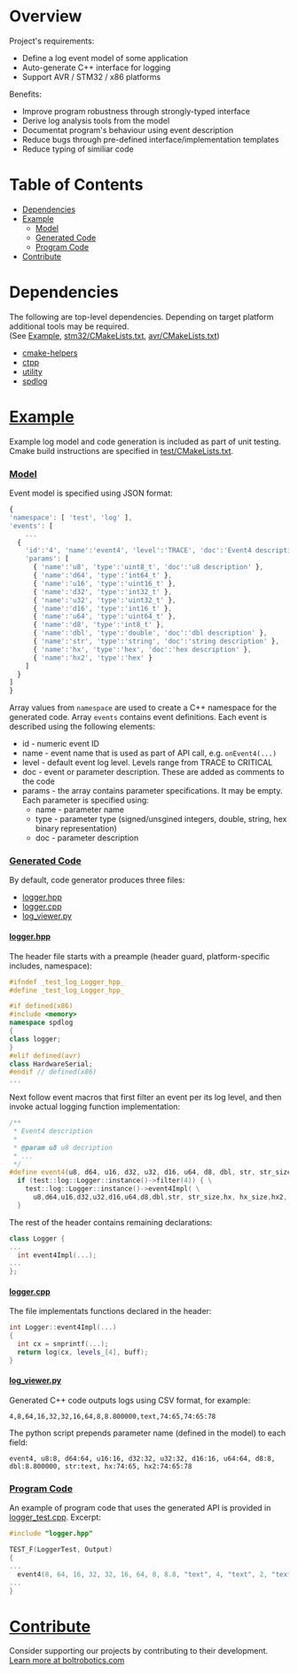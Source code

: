 # Overview

Project's requirements:

* Define a log event model of some application
* Auto-generate C++ interface for logging
* Support AVR / STM32 / x86 platforms

Benefits:

* Improve program robustness through strongly-typed interface
* Derive log analysis tools from the model
* Documentat program's behaviour using event description
* Reduce bugs through pre-defined interface/implementation templates
* Reduce typing of similiar code

# Table of Contents

* [Dependencies](#Dependencies)
* [Example](#Example)
  * [Model](#Model)
  * [Generated Code](#Generated_Code)
  * [Program Code](#Program_Code)
* [Contribute](#Contribute)

# <a name="Dependencies">Dependencies</a>

The following are top-level dependencies. Depending on target platform additional tools may be
required.<br>
(See [Example](#Example),
<a href="https://github.com/boltrobotics/boltalog/blob/master/src/stm32/CMakeLists.txt" target="_blank">stm32/CMakeLists.txt</a>,
<a href="https://github.com/boltrobotics/boltalog/blob/master/src/avr/CMakeLists.txt" target="_blank">avr/CMakeLists.txt</a>)

* <a href="https://github.com/boltrobotics/cmake-helpers" target="_blank">cmake-helpers</a>
* <a href="https://github.com/boltrobotics/ctpp" target="_blank">ctpp</a>
* <a href="https://github.com/boltrobotics/utility" target="_blank">utility</a>
* <a href="https://github.com/gabime/spdlog" target="_blank">spdlog</a>

# <a name="Example" href="https://github.com/boltrobotics/boltalog/tree/master/test" target="_blank">Example</a>

Example log model and code generation is included as part of unit testing. Cmake build instructions
are specified in <a href="https://github.com/boltrobotics/boltalog/blob/master/test/CMakeLists.txt" target="_blank">test/CMakeLists.txt</a>.

### <a name="Model" href="https://github.com/boltrobotics/boltalog/blob/master/model/example.mdl" target="_blank">Model</a>

Event model is specified using JSON format:
```javascript
{
'namespace': [ 'test', 'log' ],
'events': [
	...
  {
    'id':'4', 'name':'event4', 'level':'TRACE', 'doc':'Event4 description',
    'params': [
      { 'name':'u8', 'type':'uint8_t', 'doc':'u8 description' },
      { 'name':'d64', 'type':'int64_t' },
      { 'name':'u16', 'type':'uint16_t' },
      { 'name':'d32', 'type':'int32_t' },
      { 'name':'u32', 'type':'uint32_t' },
      { 'name':'d16', 'type':'int16_t' },
      { 'name':'u64', 'type':'uint64_t' },
      { 'name':'d8', 'type':'int8_t' },
      { 'name':'dbl', 'type':'double', 'doc':'dbl description' },
      { 'name':'str', 'type':'string', 'doc':'string description' },
      { 'name':'hx', 'type':'hex', 'doc':'hex description' },
      { 'name':'hx2', 'type':'hex' }
    ]
  }
]
}
```

Array values from ```namespace``` are used to create a C++ namespace for the generated code.
Array ```events``` contains event definitions. Each event is described using the following elements:

* id - numeric event ID
* name - event name that is used as part of API call, e.g. ```onEvent4(...)```
* level - default event log level. Levels range from TRACE to CRITICAL
* doc - event or parameter description. These are added as comments to the code
* params - the array contains parameter specifications. It may be empty. Each parameter is
	specified using:
  * name - parameter name
  * type - parameter type (signed/unsgined integers, double, string, hex binary representation)
  * doc - parameter description

### <a name="Generated_Code" href="https://github.com/boltrobotics/boltalog/blob/master/test/logger.hpp" target="_blank">Generated Code</a>

By default, code generator produces three files:

* [logger.hpp](#logger.hpp)
* [logger.cpp](#logger.cpp)
* [log_viewer.py](#log_viewer.py)

#### <a name="logger.hpp" href="https://github.com/boltrobotics/boltalog/blob/master/test/logger.hpp" target="_blank">logger.hpp</a>

The header file starts with a preample (header guard, platform-specific includes, namespace):
```cpp
#ifndef _test_log_Logger_hpp_
#define _test_log_Logger_hpp_

#if defined(x86)
#include <memory>
namespace spdlog
{
class logger;
}
#elif defined(avr)
class HardwareSerial;
#endif // defined(x86)
...
```

Next follow event macros that first filter an event per its log level, and then invoke actual logging
function implementation:

```cpp
/**
 * Event4 description
 *
 * @param u8 u8 decription
 * ...
 */
#define event4(u8, d64, u16, d32, u32, d16, u64, d8, dbl, str, str_size, hx, hx_size, hx2, hx2_size) \
  if (test::log::Logger::instance()->filter(4)) { \
    test::log::Logger::instance()->event4Impl( \
      u8,d64,u16,d32,u32,d16,u64,d8,dbl,str, str_size,hx, hx_size,hx2, hx2_size); \
  }
```

The rest of the header contains remaining declarations:
```cpp
class Logger {
...
  int event4Impl(...);
...
};
```

#### <a name="logger.cpp" href="https://github.com/boltrobotics/boltalog/blob/master/test/logger.cpp" target="_blank">logger.cpp</a>

The file implementats functions declared in the header:
```cpp
int Logger::event4Impl(...)
{
  int cx = snprintf(...);
  return log(cx, levels_[4], buff);
}
```

#### <a name="log_viewer.py" href="https://github.com/boltrobotics/boltalog/blob/master/test/log_viewer.py" target="_blank">log_viewer.py</a>

Generated C++ code outputs logs using CSV format, for example:
```
4,8,64,16,32,32,16,64,8,8.800000,text,74:65,74:65:78
```

The python script prepends parameter name (defined in the model) to each field:
```
event4, u8:8, d64:64, u16:16, d32:32, u32:32, d16:16, u64:64, d8:8, dbl:8.800000, str:text, hx:74:65, hx2:74:65:78
```

### <a name="Program_Code" href="https://github.com/boltrobotics/boltalog/blob/master/test/logger_test.cpp" target="_blank">Program Code</a>

An example of program code that uses the generated API is provided in
<a href="https://github.com/boltrobotics/boltalog/blob/master/test/logger_test.cpp" target="_blank">logger_test.cpp</a>.
Excerpt:

```cpp
#include "logger.hpp"

TEST_F(LoggerTest, Output)
{
...
  event4(8, 64, 16, 32, 32, 16, 64, 8, 8.8, "text", 4, "text", 2, "text", 3);
...
}
```

# <a name="Contribute" href="https://boltrobotics.com/contribute/" target="_blank">Contribute</a>

Consider supporting our projects by contributing to their development.
<a href="https://boltrobotics.com/contribute/" target="_blank">Learn more at boltrobotics.com</a>
